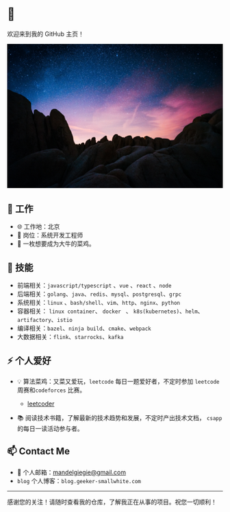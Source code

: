 #  👋

欢迎来到我的 GitHub 主页！

![pawel-nolbert-62OK9xwVA0c-unsplash](./images/pawel-nolbert-62OK9xwVA0c-unsplash.jpg)

## 🔭 工作

- 🌐 工作地：北京
- 🔧 岗位：系统开发工程师
- 🚀 一枚想要成为大牛的菜鸡。

## 🌱 技能

- 前端相关：`javascript/typescript` 、`vue` 、`react` 、`node`
- 后端相关：`golang`、`java`、`redis`、`mysql`、`postgresql`、`grpc`
- 系统相关：`linux` 、`bash/shell`、`vim`、`http`、`nginx`、`python`
- 容器相关： `linux container`、 `docker ` 、 `k8s(kubernetes)`、`helm`、`artifactory`、`istio`
- 编译相关：`bazel`、`ninja build`、`cmake`、`webpack`
- 大数据相关：`flink`、`starrocks`、`kafka`

## ⚡ 个人爱好

-  💡 算法菜鸡：又菜又爱玩，`leetcode` 每日一题爱好者，不定时参加 `leetcode` 周赛和`codeforces` 比赛。
	- [leetcoder](https://leetcode.cn/u/geeker-smallwhite/)

- 📚 阅读技术书籍，了解最新的技术趋势和发展，不定时产出技术文档， `csapp` 的每日一读活动参与者。

## 📫 Contact Me

- 📧 个人邮箱：mandelgiegie@gmail.com
- `blog` 个人博客：`blog.geeker-smallwhite.com`

---
感谢您的关注！请随时查看我的仓库，了解我正在从事的项目。祝您一切顺利！
